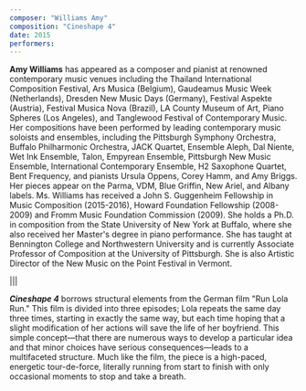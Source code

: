 ```yaml
---
composer: "Williams Amy"
composition: "Cineshape 4"
date: 2015
performers: 
---
```

**Amy Williams** has appeared as a composer and pianist at renowned contemporary music venues including the Thailand International Composition Festival, Ars Musica (Belgium), Gaudeamus Music Week (Netherlands), Dresden New Music Days (Germany), Festival Aspekte (Austria), Festival Musica Nova (Brazil), LA County Museum of Art, Piano Spheres (Los Angeles), and Tanglewood Festival of Contemporary Music. Her compositions have been performed by leading contemporary music soloists and ensembles, including the Pittsburgh Symphony Orchestra, Buffalo Philharmonic Orchestra, JACK Quartet, Ensemble Aleph, Dal Niente, Wet Ink Ensemble, Talon, Empyrean Ensemble, Pittsburgh New Music Ensemble, International Contemporary Ensemble, H2 Saxophone Quartet, Bent Frequency, and pianists Ursula Oppens, Corey Hamm, and Amy Briggs. Her pieces appear on the Parma, VDM, Blue Griffin, New Ariel, and Albany labels. Ms. Williams has received a John S. Guggenheim Fellowship in Music Composition (2015-2016), Howard Foundation Fellowship (2008-2009) and Fromm Music Foundation Commission (2009). She holds a Ph.D. in composition from the State University of New York at Buffalo, where she also received her Master's degree in piano performance. She has taught at Bennington College and Northwestern University and is currently Associate Professor of Composition at the University of Pittsburgh. She is also Artistic Director of the New Music on the Point Festival in Vermont.

|||

**_Cineshape 4_** borrows structural elements from the German film "Run Lola Run." This film is divided into three episodes; Lola repeats the same day three times, starting in exactly the same way, but each time hoping that a slight modification of her actions will save the life of her boyfriend. This simple concept—that there are numerous ways to develop a particular idea and that minor choices have serious consequences—leads to a multifaceted structure. Much like the film, the piece is a high-paced, energetic tour-de-force, literally running from start to finish with only occasional moments to stop and take a breath.